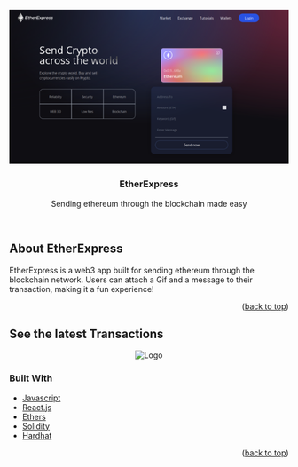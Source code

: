 <br />
<div align="center">
  <a href="https://github.com/webst2r/EtherExpress">
    <img src="/client/images/landing_etherExpress_50.png" alt="Logo">
  </a>

  <h3 align="center">EtherExpress</h3>

  <p align="center">
    Sending ethereum through the blockchain made easy
  </p>
  <br />
</div>

<!-- ABOUT THE PROJECT -->
## About EtherExpress

EtherExpress is a web3 app built for sending ethereum through the blockchain network. Users can attach a Gif and a message to their transaction, making it a fun experience!

<p align="right">(<a href="#top">back to top</a>)</p>



## See the latest Transactions
<div align="center">
  <img src="/client/images/lastest_transactions.png" alt="Logo">
</div>


### Built With

* [Javascript](https://www.typescriptlang.org/)
* [React.js](https://reactjs.org/)
* [Ethers](https://docs.ethers.org/)
* [Solidity](https://docs.soliditylang.org/)
* [Hardhat](https://hardhat.org/)

<p align="right">(<a href="#top">back to top</a>)</p>
